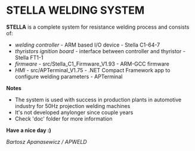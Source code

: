 # STELLA WELDING SYSTEM

**STELLA** is a complete system for resistance welding process and consists of:
* *welding controller* - ARM based I/O device - Stella C1-64-7
* *thyristors ignition board* - interface between controller and thyristor - Stella FT1-1
* *firmware* - src/Stella_C1_Firmware_V1.93 - ARM-GCC firmware
* *HMI* - src/APTerminal_V1.75 - .NET Compact Framework app to configure welding parameters - APTerminal

**Notes**
* The system is used with success in production plants in automotive industry for 50Hz projection welding machines
* It's not developed anylonger since couple years
* Check 'doc' folder for more information

**Have a nice day :)**

*Bartosz Apanasewicz / APWELD*
